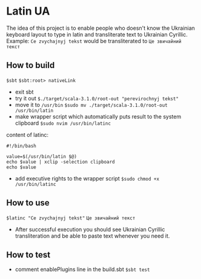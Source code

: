 # Latin UA

The idea of this project is to enable people who doesn't know the Ukrainian
keyboard layout to type in latin and transliterate text to Ukrainian Cyrillic.
Example: `Ce zvychajnyj tekst` would be transliterated to `Це звичайний текст`

## How to build
`$sbt`
`$sbt:root> nativeLink`
- exit sbt
- try it out
`$./target/scala-3.1.0/root-out "perevirochnyj tekst"`
- move it to `/usr/bin`
`$sudo mv ./target/scala-3.1.0/root-out /usr/bin/latin`
- make wrapper script which automatically puts result to the system clipboard
`$sudo nvim /usr/bin/latinc`

content of latinc:
```
#!/bin/bash

value=$(/usr/bin/latin $@)
echo $value | xclip -selection clipboard
echo $value
```

- add executive rights to the wrapper script
`$sudo chmod +x /usr/bin/latinc`

## How to use
`$latinc "Ce zvychajnyj tekst"`
`Це звичайний текст`

>
- After successful execution you should see Ukrainian Cyrillic transliteration
  and be able to paste text whenever you need it.

## How to test
 - comment enablePlugins line in the build.sbt
`$sbt test`
 
